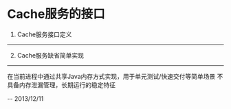 Cache服务的接口
====================

1. Cache服务接口定义
------------------

2. Cache服务缺省简单实现
----------------------

在当前进程中通过共享Java内存方式实现，用于单元测试/快速交付等简单场景
不具备内存泄漏管理，长期运行的稳定特征

--
2013/12/11